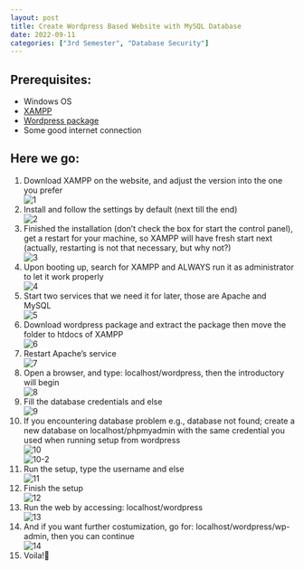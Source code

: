 ```yaml
---
layout: post
title: Create Wordpress Based Website with MySQL Database
date: 2022-09-11
categories: ["3rd Semester", "Database Security"]
---
```


## Prerequisites:
- Windows OS
- [XAMPP](https://www.apachefriends.org/download.html)
- [Wordpress package](https://wordpress.org/download/)
- Some good internet connection

## Here we go:
1.	Download XAMPP on the website, and adjust the version into the one you prefer  
![1](https://github.com/wyebit/wyebit.github.io/blob/main/_posts/media/2022-09-11-create-wordpress-based-website-with-mysql-database/1.png)
2.	Install and follow the settings by default (next till the end)  
![2](https://github.com/wyebit/wyebit.github.io/blob/main/_posts/media/2022-09-11-create-wordpress-based-website-with-mysql-database/2.png)
3.	Finished the installation (don’t check the box for start the control panel), get a restart for your machine, so XAMPP will have fresh start next (actually, restarting is not that necessary, but why not?)  
![3](https://github.com/wyebit/wyebit.github.io/blob/main/_posts/media/2022-09-11-create-wordpress-based-website-with-mysql-database/3.png)
4.	Upon booting up, search for XAMPP and ALWAYS run it as administrator to let it work properly  
![4](https://github.com/wyebit/wyebit.github.io/blob/main/_posts/media/2022-09-11-create-wordpress-based-website-with-mysql-database/4.png)
5.	Start two services that we need it for later, those are Apache and MySQL  
![5](https://github.com/wyebit/wyebit.github.io/blob/main/_posts/media/2022-09-11-create-wordpress-based-website-with-mysql-database/5.png)
6.	Download wordpress package and extract the package then move the folder to htdocs of XAMPP  
![6](https://github.com/wyebit/wyebit.github.io/blob/main/_posts/media/2022-09-11-create-wordpress-based-website-with-mysql-database/6.png)
7.	Restart Apache’s service  
![7](https://github.com/wyebit/wyebit.github.io/blob/main/_posts/media/2022-09-11-create-wordpress-based-website-with-mysql-database/7.png)
8.	Open a browser, and type: localhost/wordpress, then the introductory will begin  
![8](https://github.com/wyebit/wyebit.github.io/blob/main/_posts/media/2022-09-11-create-wordpress-based-website-with-mysql-database/8.png)
9.	Fill the database credentials and else  
![9](https://github.com/wyebit/wyebit.github.io/blob/main/_posts/media/2022-09-11-create-wordpress-based-website-with-mysql-database/9.png)
10. If you encountering database problem e.g., database not found; create a new database on localhost/phpmyadmin with the same credential you used when running setup from wordpress  
![10](https://github.com/wyebit/wyebit.github.io/blob/main/_posts/media/2022-09-11-create-wordpress-based-website-with-mysql-database/10.png)  
![10-2](https://github.com/wyebit/wyebit.github.io/blob/main/_posts/media/2022-09-11-create-wordpress-based-website-with-mysql-database/10-2.png)
11. Run the setup, type the username and else  
![11](https://github.com/wyebit/wyebit.github.io/blob/main/_posts/media/2022-09-11-create-wordpress-based-website-with-mysql-database/11.png)
12. Finish the setup  
![12](https://github.com/wyebit/wyebit.github.io/blob/main/_posts/media/2022-09-11-create-wordpress-based-website-with-mysql-database/12.png)
13. Run the web by accessing: localhost/wordpress  
![13](https://github.com/wyebit/wyebit.github.io/blob/main/_posts/media/2022-09-11-create-wordpress-based-website-with-mysql-database/13.png)
14. And if you want further costumization, go for: localhost/wordpress/wp-admin, then you can continue  
![14](https://github.com/wyebit/wyebit.github.io/blob/main/_posts/media/2022-09-11-create-wordpress-based-website-with-mysql-database/1.png)
15. Voila!:clap:
